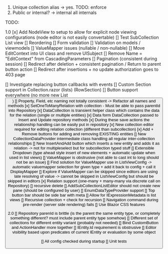 1. Unique collection alias -> yes. TODO: enforce
2. Public or internal? -> internal all internals 



TODO:

1.0
[x] Add NodeView to setup to allow for explicit node viewing configurations (node editor is not easily convertable)
    [] Test SubCollection List view 
[] Reordering
[] Form validation
    [] Validation on models / viewmodels
    [] ValueMapper issues (nullable / non-nullable)
    [] Move EditContext into UI class and remove UISubject
    [] Remove Name = "EditContext" from CascadingParameters
[] Pagination (consistent during session)
    [] Redirect after deletion + consistent pagination / Return to parent button action
    [] Redirect after insertions + no update authorization goes to 403 page

[] Investigate replacing button callbacks with events
[] Custom Section support in Collection.razor (lists) (RowSection)
[] Button support everywhere (no more new List<Button>)
[] Property, Field, etc naming not totally consistent -> Refactor all names and methods
[x] SetOneToManyRelation with collection 
    - Must be able to pass parentId into Repository
    [x] DataCollection is transient helper class which contains the data for the relation (single or multiple entities)
    [x] Data form DataCollection passed to Insert and Update repository methods
        [x] During these save actions the relationship handling can be easily put in repository
    [x] New collection editor required for editing relation collection (different than subcollection)
    [x] Add + Remove buttons for adding and removing EXISTING entities 
    [] New CollectionDataProvider intermediate class handling all regular inter-collection relationships
    [] New InsertAndAdd button which inserts a new entity and adds it as relation -> not for multipleselect but for subcollection typed stuff
[] Extensible Dropdown (type ahead style insert of new elements + automatic update when used in list views)
[] ValueMapper is obstrusive (not able to cast int to long should not be an issue)
    [] Find solution for ValueMapper use in ListViewConfig -> automatic valuemapper selection for given type + add it back to config + call it DisplayMapper
    [] Explore if ValueMapper can be skipped since editors are using late resolving of value -> cannot be skipped in ListViewConfig but should be skipped in editors
[x] Relation support (one-many + many-many via discrete call on Repository) 
    [] recursive delete 
[] AddSubCollectionListEditor should not create new pane (should be configured by user)
[] EnumDataTypeProvider support
[] Top button bar should be side bar with meta
[] Allow for IExpressionMetadata is list views
[] Recursive collection + check for recursion
[] Navigation command during pre-render (server side rendering) fails
[] Use Blazor CSS features

2.0
[] Repository parenId is brittle (is the parent the same entity type, or completely something different? must include parent entity type somehow)
[] Different set of collections for different entity variant (probably not needed)
[] Bind CustomButton and ActionHandler more together
[] IEntity.Id requirement is obstrusive
[] Editor visibility based upon predicates of current IEntity or evaluation by some object

[] All config checked during startup
[] Unit tests
